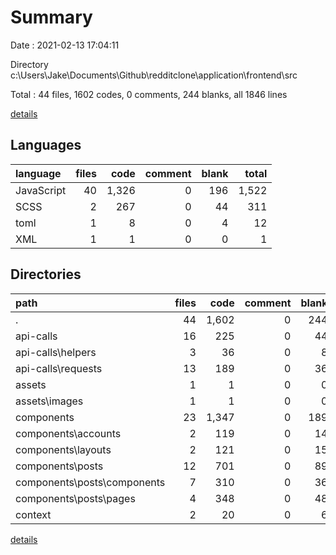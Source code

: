 # Summary

Date : 2021-02-13 17:04:11

Directory c:\Users\Jake\Documents\Github\redditclone\application\frontend\src

Total : 44 files,  1602 codes, 0 comments, 244 blanks, all 1846 lines

[details](details.md)

## Languages
| language | files | code | comment | blank | total |
| :--- | ---: | ---: | ---: | ---: | ---: |
| JavaScript | 40 | 1,326 | 0 | 196 | 1,522 |
| SCSS | 2 | 267 | 0 | 44 | 311 |
| toml | 1 | 8 | 0 | 4 | 12 |
| XML | 1 | 1 | 0 | 0 | 1 |

## Directories
| path | files | code | comment | blank | total |
| :--- | ---: | ---: | ---: | ---: | ---: |
| . | 44 | 1,602 | 0 | 244 | 1,846 |
| api-calls | 16 | 225 | 0 | 44 | 269 |
| api-calls\helpers | 3 | 36 | 0 | 8 | 44 |
| api-calls\requests | 13 | 189 | 0 | 36 | 225 |
| assets | 1 | 1 | 0 | 0 | 1 |
| assets\images | 1 | 1 | 0 | 0 | 1 |
| components | 23 | 1,347 | 0 | 189 | 1,536 |
| components\accounts | 2 | 119 | 0 | 14 | 133 |
| components\layouts | 2 | 121 | 0 | 15 | 136 |
| components\posts | 12 | 701 | 0 | 89 | 790 |
| components\posts\components | 7 | 310 | 0 | 36 | 346 |
| components\posts\pages | 4 | 348 | 0 | 48 | 396 |
| context | 2 | 20 | 0 | 6 | 26 |

[details](details.md)